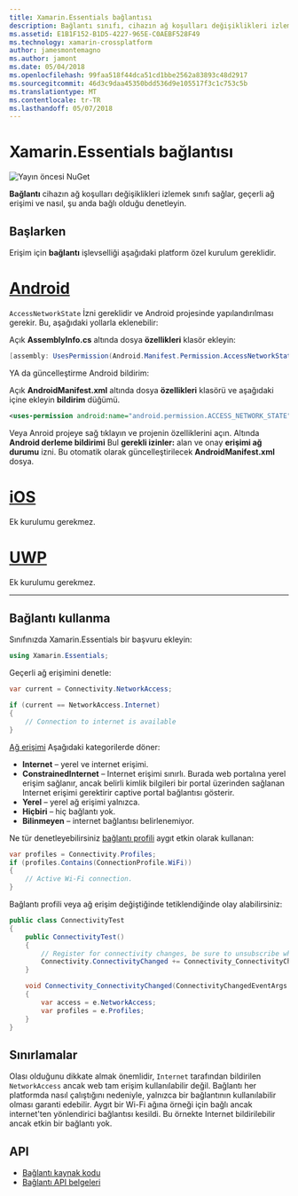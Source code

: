 ```yaml
---
title: Xamarin.Essentials bağlantısı
description: Bağlantı sınıfı, cihazın ağ koşulları değişiklikleri izlemek, geçerli ağ erişimi nasıl, şu anda bağlı olduğu denetleyip sağlar.
ms.assetid: E1B1F152-B1D5-4227-965E-C0AEBF528F49
ms.technology: xamarin-crossplatform
author: jamesmontemagno
ms.author: jamont
ms.date: 05/04/2018
ms.openlocfilehash: 99faa518f44dca51cd1bbe2562a83893c48d2917
ms.sourcegitcommit: 46d3c9daa45350bdd536d9e105517f3c1c753c5b
ms.translationtype: MT
ms.contentlocale: tr-TR
ms.lasthandoff: 05/07/2018
---
```

# <a name="xamarinessentials-connectivity"></a>Xamarin.Essentials bağlantısı

![Yayın öncesi NuGet](~/media/shared/pre-release.png)

**Bağlantı** cihazın ağ koşulları değişiklikleri izlemek sınıfı sağlar, geçerli ağ erişimi ve nasıl, şu anda bağlı olduğu denetleyin.

## <a name="getting-started"></a>Başlarken

Erişim için **bağlantı** işlevselliği aşağıdaki platform özel kurulum gereklidir.

# <a name="androidtabandroid"></a>[Android](#tab/android)

`AccessNetworkState` İzni gereklidir ve Android projesinde yapılandırılması gerekir. Bu, aşağıdaki yollarla eklenebilir:

Açık **AssemblyInfo.cs** altında dosya **özellikleri** klasör ekleyin:

```csharp
[assembly: UsesPermission(Android.Manifest.Permission.AccessNetworkState)]
```

YA da güncelleştirme Android bildirim:

Açık **AndroidManifest.xml** altında dosya **özellikleri** klasörü ve aşağıdaki içine ekleyin **bildirim** düğümü.

```xml
<uses-permission android:name="android.permission.ACCESS_NETWORK_STATE" />
```

Veya Anroid projeye sağ tıklayın ve projenin özelliklerini açın. Altında **Android derleme bildirimi** Bul **gerekli izinler:** alan ve onay **erişimi ağ durumu** izni. Bu otomatik olarak güncelleştirilecek **AndroidManifest.xml** dosya.

# <a name="iostabios"></a>[iOS](#tab/ios)

Ek kurulumu gerekmez.

# <a name="uwptabuwp"></a>[UWP](#tab/uwp)

Ek kurulumu gerekmez.

-----

## <a name="using-connectivity"></a>Bağlantı kullanma

Sınıfınızda Xamarin.Essentials bir başvuru ekleyin:

```csharp
using Xamarin.Essentials;
```

Geçerli ağ erişimini denetle:

```csharp
var current = Connectivity.NetworkAccess;

if (current == NetworkAccess.Internet)
{
    // Connection to internet is available
}
```

[Ağ erişimi](xref:Xamarin.Essentials.NetworkAccess) Aşağıdaki kategorilerde döner:

* **Internet** – yerel ve internet erişimi.
* **ConstrainedInternet** – Internet erişimi sınırlı. Burada web portalına yerel erişim sağlanır, ancak belirli kimlik bilgileri bir portal üzerinden sağlanan Internet erişimi gerektirir captive portal bağlantısı gösterir.
* **Yerel** – yerel ağ erişimi yalnızca.
* **Hiçbiri** – hiç bağlantı yok.
* **Bilinmeyen** – internet bağlantısı belirlenemiyor.

Ne tür denetleyebilirsiniz [bağlantı profili](xref:Xamarin.Essentials.ConnectionProfile) aygıt etkin olarak kullanan:

```csharp
var profiles = Connectivity.Profiles;
if (profiles.Contains(ConnectionProfile.WiFi))
{
    // Active Wi-Fi connection.
}
```

Bağlantı profili veya ağ erişim değiştiğinde tetiklendiğinde olay alabilirsiniz:

```csharp
public class ConnectivityTest
{
    public ConnectivityTest()
    {
        // Register for connectivity changes, be sure to unsubscribe when finished
        Connectivity.ConnectivityChanged += Connectivity_ConnectivityChanged;
    }

    void Connectivity_ConnectivityChanged(ConnectivityChangedEventArgs  e)
    {
        var access = e.NetworkAccess;
        var profiles = e.Profiles;
    }
}
```

## <a name="limitations"></a>Sınırlamalar

Olası olduğunu dikkate almak önemlidir, `Internet` tarafından bildirilen `NetworkAccess` ancak web tam erişim kullanılabilir değil. Bağlantı her platformda nasıl çalıştığını nedeniyle, yalnızca bir bağlantının kullanılabilir olması garanti edebilir. Aygıt bir Wi-Fi ağına örneği için bağlı ancak internet'ten yönlendirici bağlantısı kesildi. Bu örnekte Internet bildirilebilir ancak etkin bir bağlantı yok.

## <a name="api"></a>API

* [Bağlantı kaynak kodu](https://github.com/xamarin/Essentials/tree/master/Essentials/Connectivity)
* [Bağlantı API belgeleri](xref:Xamarin.Essentials.Connectivity)
